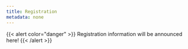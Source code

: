 ```yaml
---
title: Registration
metadata: none
---
```


{{< alert color="danger" >}}
    Registration information will be announced here!
{{< /alert >}}
